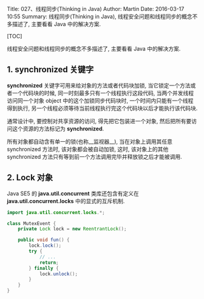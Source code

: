 Title: 027、线程同步(Thinking in Java)
Author: Martin
Date: 2016-03-17 10:55
Summary: 线程同步(Thinking in Java), 线程安全问题和线程同步的概念不多描述了, 主要看看 Java 中的解决方案.

[TOC]

线程安全问题和线程同步的概念不多描述了, 主要看看 Java 中的解决方案.

## 1. synchronized 关键字
__synchronized__ 关键字可用来给对象的方法或者代码块加锁, 当它锁定一个方法或者一个代码块的时候, 同一时刻最多只有一个线程执行这段代码, 当两个并发线程访问同一个对象 object 中的这个加锁同步代码块时, 一个时间内只能有一个线程得到执行, 另一个线程必须等待当前线程执行完这个代码块以后才能执行该代码块.

通常设计中, 要控制对共享资源的访问, 得先把它包装进一个对象, 然后把所有要访问这个资源的方法标记为 __synchronized__.

所有对象都自动含有单一的锁(也称__监视器__), 当在对象上调用其任意 synchronized 方法时, 该对象都会被自动加锁, 这时, 该对象上的其他 synchronized 方法只有等到前一个方法调用完毕并释放锁之后才能被调用.

## 2. Lock 对象
Java SE5 的 __java.util.concurrent__ 类库还包含有定义在 __java.util.concurrent.locks__ 中的显式的互斥机制.

```java
import java.util.concurrent.locks.*;

class MutexEvent {
    private Lock lock = new ReentrantLock();

    public void fun() {
        lock.lock();
        try {
            // ...
            return;
        } finally {
            lock.unlock();
        }
    }
}
```

